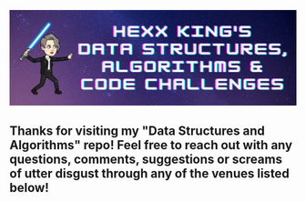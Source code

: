 ![header img](./assets/header.png)

## Thanks for visiting my "Data Structures and Algorithms" repo! Feel free to reach out with any questions, comments, suggestions or screams of utter disgust through any of the venues listed below! 
